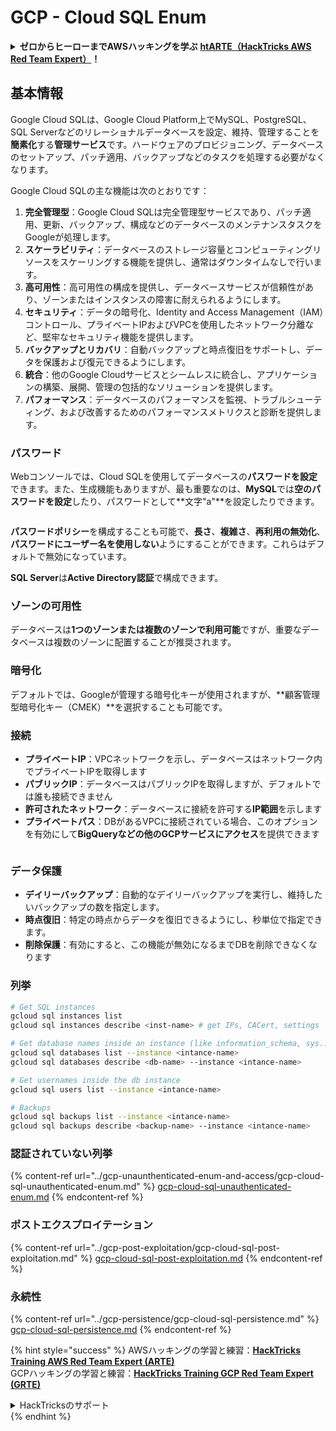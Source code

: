 # GCP - Cloud SQL Enum

<details>

<summary><strong>ゼロからヒーローまでAWSハッキングを学ぶ</strong> <a href="https://training.hacktricks.xyz/courses/arte"><strong>htARTE（HackTricks AWS Red Team Expert）</strong></a><strong>！</strong></summary>

HackTricksをサポートする他の方法：

* **HackTricksで企業を宣伝したい**または**HackTricksをPDFでダウンロードしたい**場合は、[**SUBSCRIPTION PLANS**](https://github.com/sponsors/carlospolop)をチェックしてください！
* [**公式PEASS＆HackTricksグッズ**](https://peass.creator-spring.com)を入手する
* [**The PEASS Family**](https://opensea.io/collection/the-peass-family)を発見し、独占的な[**NFTs**](https://opensea.io/collection/the-peass-family)のコレクションをご覧ください
* **💬 [Discordグループに参加](https://discord.gg/hRep4RUj7f)**または[telegramグループに参加](https://t.me/peass)し、**Twitter**で私をフォローしてください 🐦 [**@carlospolopm**](https://twitter.com/carlospolopm)**。**
* **ハッキングテクニックを共有するには、**[**HackTricks**](https://github.com/carlospolop/hacktricks)と[**HackTricks Cloud**](https://github.com/carlospolop/hacktricks-cloud)にPRを提出してください
*
*
* githubリポジトリ。

</details>

## 基本情報

Google Cloud SQLは、Google Cloud Platform上でMySQL、PostgreSQL、SQL Serverなどのリレーショナルデータベースを設定、維持、管理することを**簡素化**する**管理サービス**です。ハードウェアのプロビジョニング、データベースのセットアップ、パッチ適用、バックアップなどのタスクを処理する必要がなくなります。

Google Cloud SQLの主な機能は次のとおりです：

1. **完全管理型**：Google Cloud SQLは完全管理型サービスであり、パッチ適用、更新、バックアップ、構成などのデータベースのメンテナンスタスクをGoogleが処理します。
2. **スケーラビリティ**：データベースのストレージ容量とコンピューティングリソースをスケーリングする機能を提供し、通常はダウンタイムなしで行います。
3. **高可用性**：高可用性の構成を提供し、データベースサービスが信頼性があり、ゾーンまたはインスタンスの障害に耐えられるようにします。
4. **セキュリティ**：データの暗号化、Identity and Access Management（IAM）コントロール、プライベートIPおよびVPCを使用したネットワーク分離など、堅牢なセキュリティ機能を提供します。
5. **バックアップとリカバリ**：自動バックアップと時点復旧をサポートし、データを保護および復元できるようにします。
6. **統合**：他のGoogle Cloudサービスとシームレスに統合し、アプリケーションの構築、展開、管理の包括的なソリューションを提供します。
7. **パフォーマンス**：データベースのパフォーマンスを監視、トラブルシューティング、および改善するためのパフォーマンスメトリクスと診断を提供します。

### パスワード

Webコンソールでは、Cloud SQLを使用してデータベースの**パスワードを設定**できます。また、生成機能もありますが、最も重要なのは、**MySQL**では**空のパスワードを設定**したり、パスワードとして**文字"a"**を設定したりできます。

<figure><img src="../../../.gitbook/assets/image (14).png" alt=""><figcaption></figcaption></figure>

**パスワードポリシー**を構成することも可能で、**長さ**、**複雑さ**、**再利用の無効化**、**パスワードにユーザー名を使用しない**ようにすることができます。これらはデフォルトで無効になっています。

**SQL Server**は**Active Directory認証**で構成できます。

### ゾーンの可用性

データベースは**1つのゾーンまたは複数のゾーンで利用可能**ですが、重要なデータベースは複数のゾーンに配置することが推奨されます。

### 暗号化

デフォルトでは、Googleが管理する暗号化キーが使用されますが、**顧客管理型暗号化キー（CMEK）**を選択することも可能です。

### 接続

* **プライベートIP**：VPCネットワークを示し、データベースはネットワーク内でプライベートIPを取得します
* **パブリックIP**：データベースはパブリックIPを取得しますが、デフォルトでは誰も接続できません
* **許可されたネットワーク**：データベースに接続を許可する**IP範囲**を示します
* **プライベートパス**：DBがあるVPCに接続されている場合、このオプションを有効にして**BigQueryなどの他のGCPサービスにアクセス**を提供できます

<figure><img src="../../../.gitbook/assets/image (15).png" alt=""><figcaption></figcaption></figure>

### データ保護

* **デイリーバックアップ**：自動的なデイリーバックアップを実行し、維持したいバックアップの数を指定します。
* **時点復旧**：特定の時点からデータを復旧できるようにし、秒単位で指定できます。
* **削除保護**：有効にすると、この機能が無効になるまでDBを削除できなくなります

### 列挙
```bash
# Get SQL instances
gcloud sql instances list
gcloud sql instances describe <inst-name> # get IPs, CACert, settings

# Get database names inside an instance (like information_schema, sys...)
gcloud sql databases list --instance <intance-name>
gcloud sql databases describe <db-name> --instance <intance-name>

# Get usernames inside the db instance
gcloud sql users list --instance <intance-name>

# Backups
gcloud sql backups list --instance <intance-name>
gcloud sql backups describe <backup-name> --instance <intance-name>
```
### 認証されていない列挙

{% content-ref url="../gcp-unaunthenticated-enum-and-access/gcp-cloud-sql-unauthenticated-enum.md" %}
[gcp-cloud-sql-unauthenticated-enum.md](../gcp-unaunthenticated-enum-and-access/gcp-cloud-sql-unauthenticated-enum.md)
{% endcontent-ref %}

### ポストエクスプロイテーション

{% content-ref url="../gcp-post-exploitation/gcp-cloud-sql-post-exploitation.md" %}
[gcp-cloud-sql-post-exploitation.md](../gcp-post-exploitation/gcp-cloud-sql-post-exploitation.md)
{% endcontent-ref %}

### 永続性

{% content-ref url="../gcp-persistence/gcp-cloud-sql-persistence.md" %}
[gcp-cloud-sql-persistence.md](../gcp-persistence/gcp-cloud-sql-persistence.md)
{% endcontent-ref %}

{% hint style="success" %}
AWSハッキングの学習と練習：<img src="/.gitbook/assets/image.png" alt="" data-size="line">[**HackTricks Training AWS Red Team Expert (ARTE)**](https://training.hacktricks.xyz/courses/arte)<img src="/.gitbook/assets/image.png" alt="" data-size="line">\
GCPハッキングの学習と練習：<img src="/.gitbook/assets/image (2).png" alt="" data-size="line">[**HackTricks Training GCP Red Team Expert (GRTE)**<img src="/.gitbook/assets/image (2).png" alt="" data-size="line">](https://training.hacktricks.xyz/courses/grte)

<details>

<summary>HackTricksのサポート</summary>

* [**サブスクリプションプラン**](https://github.com/sponsors/carlospolop)をチェック！
* 💬 [**Discordグループ**](https://discord.gg/hRep4RUj7f)に参加するか、[**telegramグループ**](https://t.me/peass)に参加するか、**Twitter** 🐦 [**@hacktricks\_live**](https://twitter.com/hacktricks\_live)**をフォロー**してください。
* ハッキングトリックを共有するために、[**HackTricks**](https://github.com/carlospolop/hacktricks)と[**HackTricks Cloud**](https://github.com/carlospolop/hacktricks-cloud)のGitHubリポジトリにPRを提出してください。

</details>
{% endhint %}
